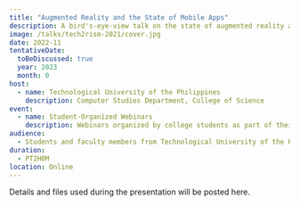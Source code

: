```yaml
---
title: "Augmented Reality and the State of Mobile Apps"
description: A bird's-eye-view talk on the state of augmented reality and mobile apps
image: /talks/tech2rism-2021/cover.jpg
date: 2022-11
tentativeDate:
  toBeDiscussed: true
  year: 2023
  month: 0
host:
  - name: Technological University of the Philippines
    description: Computer Studies Department, College of Science
event: 
  - name: Student-Organized Webinars
    description: Webinars organized by college students as part of their student program.
audience:
  - Students and faculty members from Technological University of the Philippines
duration:
  - PT2H0M
location: Online
---
```


Details and files used during the presentation will be posted here.
